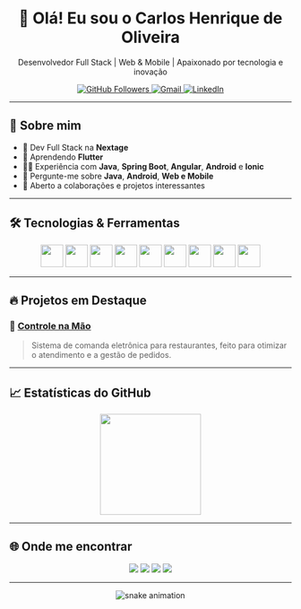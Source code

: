 <h1 align="center">👋 Olá! Eu sou o Carlos Henrique de Oliveira</h1>
<p align="center">Desenvolvedor Full Stack | Web & Mobile | Apaixonado por tecnologia e inovação</p>

<p align="center">
  <a href="https://github.com/cOliveiraNextage">
    <img src="https://img.shields.io/github/followers/cOliveiraNextage?label=Seguidores&style=social" alt="GitHub Followers">
  </a>
  <a href="mailto:cOliveiraNextage@gmail.com">
    <img src="https://img.shields.io/badge/email-cOliveiraNextage@gmail.com-red?style=flat-square&logo=gmail" alt="Gmail">
  </a>
  <a href="https://www.linkedin.com/in/carlos-oliveira-30777a165/" target="_blank">
    <img src="https://img.shields.io/badge/LinkedIn-Carlos%20Oliveira-blue?style=flat-square&logo=linkedin" alt="LinkedIn">
  </a>
</p>

---

## 🚀 Sobre mim

- 🔭 Dev Full Stack na **Nextage**
- 🌱 Aprendendo **Flutter**
- 👨‍💻 Experiência com **Java**, **Spring Boot**, **Angular**, **Android** e **Ionic**
- 💬 Pergunte-me sobre **Java**, **Android**, **Web e Mobile**
- 🤝 Aberto a colaborações e projetos interessantes

---

## 🛠️ Tecnologias & Ferramentas

<div align="center">
  <img src="https://cdn.jsdelivr.net/gh/devicons/devicon/icons/java/java-original-wordmark.svg" height="40"/>
  <img src="https://cdn.jsdelivr.net/gh/devicons/devicon/icons/spring/spring-original.svg" height="40"/>
  <img src="https://cdn.jsdelivr.net/gh/devicons/devicon/icons/angularjs/angularjs-original.svg" height="40"/>
  <img src="https://cdn.jsdelivr.net/gh/devicons/devicon/icons/android/android-original.svg" height="40"/>
  <img src="https://cdn.jsdelivr.net/gh/devicons/devicon/icons/flutter/flutter-original.svg" height="40"/>
  <img src="https://cdn.jsdelivr.net/gh/devicons/devicon/icons/javascript/javascript-original.svg" height="40"/>
  <img src="https://cdn.jsdelivr.net/gh/devicons/devicon/icons/html5/html5-original.svg" height="40"/>
  <img src="https://cdn.jsdelivr.net/gh/devicons/devicon/icons/css3/css3-original.svg" height="40"/>
  <img src="https://cdn.jsdelivr.net/gh/devicons/devicon/icons/mysql/mysql-original-wordmark.svg" height="40"/>
</div>

---

## 🔥 Projetos em Destaque

### 🎯 [Controle na Mão](https://encurtador.com.br/guDXZ)  
> Sistema de comanda eletrônica para restaurantes, feito para otimizar o atendimento e a gestão de pedidos.

---

## 📈 Estatísticas do GitHub

<div align="center">
  <img height="180em" src="https://github-readme-stats.vercel.app/api?username=cOliveiraNextage&show_icons=true&theme=tokyonight&count_private=true" />
</div>

---

## 🌐 Onde me encontrar

<p align="center">
  <a href="https://instagram.com/cOliveiraNextage"><img src="https://img.shields.io/badge/Instagram-%23E4405F?style=for-the-badge&logo=instagram&logoColor=white"></a>
  <a href="https://discord.gg/wagxzStdcR"><img src="https://img.shields.io/badge/Discord-7289DA?style=for-the-badge&logo=discord&logoColor=white"></a>
  <a href="mailto:cOliveiraNextage@gmail.com"><img src="https://img.shields.io/badge/Gmail-D14836?style=for-the-badge&logo=gmail&logoColor=white"></a>
  <a href="https://www.linkedin.com/in/carlos-oliveira-30777a165/"><img src="https://img.shields.io/badge/LinkedIn-%230077B5?style=for-the-badge&logo=linkedin&logoColor=white"></a>
</p>

---

<p align="center">
  <img src="https://github.com/cOliveiraNextage/cOliveiraNextage/blob/output/github-contribution-grid-snake.svg" alt="snake animation"/>
</p>
